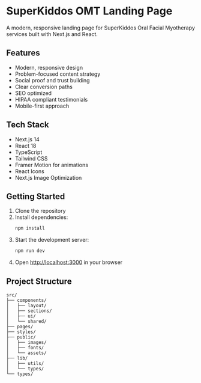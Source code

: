 # SuperKiddos OMT Landing Page

A modern, responsive landing page for SuperKiddos Oral Facial Myotherapy services built with Next.js and React.

## Features

- Modern, responsive design
- Problem-focused content strategy
- Social proof and trust building
- Clear conversion paths
- SEO optimized
- HIPAA compliant testimonials
- Mobile-first approach

## Tech Stack

- Next.js 14
- React 18
- TypeScript
- Tailwind CSS
- Framer Motion for animations
- React Icons
- Next.js Image Optimization

## Getting Started

1. Clone the repository
2. Install dependencies:
   ```bash
   npm install
   ```
3. Start the development server:
   ```bash
   npm run dev
   ```
4. Open [http://localhost:3000](http://localhost:3000) in your browser

## Project Structure

```
src/
├── components/
│   ├── layout/
│   ├── sections/
│   ├── ui/
│   └── shared/
├── pages/
├── styles/
├── public/
│   ├── images/
│   ├── fonts/
│   └── assets/
├── lib/
│   ├── utils/
│   └── types/
└── types/
```